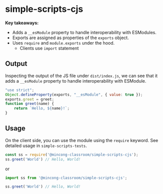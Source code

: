# simple-scripts-cjs

**Key takeaways:**

* Adds a `__esModule` property to handle interoperability with ESModules.
* Exports are assigned as properties of the `exports` object.
* Uses `require` and `module.exports` under the hood.
  * Clients use `import` statement

## Output

Inspecting the output of the JS file under `dist/index.js`, we can see that it adds a `__esModule` property to handle interoperability with ESModule.

```js
"use strict";
Object.defineProperty(exports, "__esModule", { value: true });
exports.greet = greet;
function greet(name) {
    return `Hello, ${name}!`;
}
```

## Usage

On the client side, you can use the module using the `require` keyword. See detailed usage in `simple-scripts-tests`.

```ts
const ss = require('@mincong-classroom/simple-scripts-cjs');
ss.greet('World') // Hello, World!
```

or

```ts
import ss from '@mincong-classroom/simple-scripts-cjs';

ss.greet('World') // Hello, World!
```
